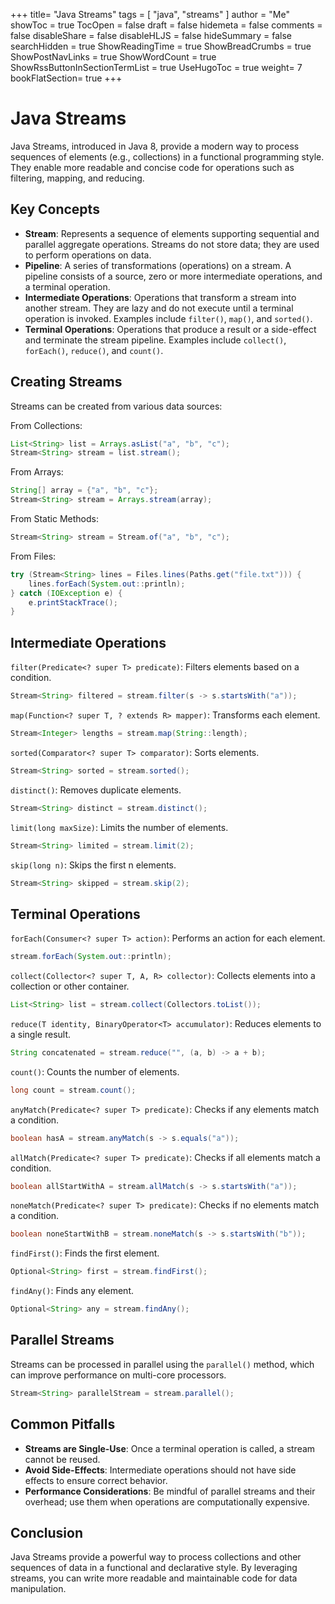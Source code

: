 +++
title= "Java Streams"
tags = [ "java", "streams" ]
author = "Me"
showToc = true
TocOpen = false
draft = false
hidemeta = false
comments = false
disableShare = false
disableHLJS = false
hideSummary = false
searchHidden = true
ShowReadingTime = true
ShowBreadCrumbs = true
ShowPostNavLinks = true
ShowWordCount = true
ShowRssButtonInSectionTermList = true
UseHugoToc = true
weight= 7
bookFlatSection= true
+++

# Java Streams

Java Streams, introduced in Java 8, provide a modern way to process sequences of elements (e.g., collections) in a functional programming style. They enable more readable and concise code for operations such as filtering, mapping, and reducing.

## Key Concepts
- **Stream**: Represents a sequence of elements supporting sequential and parallel aggregate operations. Streams do not store data; they are used to perform operations on data.
- **Pipeline**: A series of transformations (operations) on a stream. A pipeline consists of a source, zero or more intermediate operations, and a terminal operation.
- **Intermediate Operations**: Operations that transform a stream into another stream. They are lazy and do not execute until a terminal operation is invoked. Examples include `filter()`, `map()`, and `sorted()`.
- **Terminal Operations**: Operations that produce a result or a side-effect and terminate the stream pipeline. Examples include `collect()`, `forEach()`, `reduce()`, and `count()`.

## Creating Streams
Streams can be created from various data sources:

From Collections:

```java
List<String> list = Arrays.asList("a", "b", "c");
Stream<String> stream = list.stream();
```
From Arrays:

```java
String[] array = {"a", "b", "c"};
Stream<String> stream = Arrays.stream(array);
```
From Static Methods:

```java
Stream<String> stream = Stream.of("a", "b", "c");
```
From Files:

```java
try (Stream<String> lines = Files.lines(Paths.get("file.txt"))) {
    lines.forEach(System.out::println);
} catch (IOException e) {
    e.printStackTrace();
}
```

## Intermediate Operations

`filter(Predicate<? super T> predicate)`: Filters elements based on a condition.

```java
Stream<String> filtered = stream.filter(s -> s.startsWith("a"));
```

`map(Function<? super T, ? extends R> mapper)`: Transforms each element.

```java
Stream<Integer> lengths = stream.map(String::length);
```

`sorted(Comparator<? super T> comparator)`: Sorts elements.

```java
Stream<String> sorted = stream.sorted();
```

`distinct()`: Removes duplicate elements.

```java
Stream<String> distinct = stream.distinct();
```

`limit(long maxSize)`: Limits the number of elements.

```java
Stream<String> limited = stream.limit(2);
```

`skip(long n)`: Skips the first n elements.

```java
Stream<String> skipped = stream.skip(2);
```

## Terminal Operations

`forEach(Consumer<? super T> action)`: Performs an action for each element.

```java
stream.forEach(System.out::println);
```

`collect(Collector<? super T, A, R> collector)`: Collects elements into a collection or other container.

```java
List<String> list = stream.collect(Collectors.toList());
```

`reduce(T identity, BinaryOperator<T> accumulator)`: Reduces elements to a single result.

```java
String concatenated = stream.reduce("", (a, b) -> a + b);
```

`count()`: Counts the number of elements.

```java
long count = stream.count();
```

`anyMatch(Predicate<? super T> predicate)`: Checks if any elements match a condition.

```java
boolean hasA = stream.anyMatch(s -> s.equals("a"));
```

`allMatch(Predicate<? super T> predicate)`: Checks if all elements match a condition.

```java
boolean allStartWithA = stream.allMatch(s -> s.startsWith("a"));
```

`noneMatch(Predicate<? super T> predicate)`: Checks if no elements match a condition.

```java
boolean noneStartWithB = stream.noneMatch(s -> s.startsWith("b"));
```

`findFirst()`: Finds the first element.

```java
Optional<String> first = stream.findFirst();
```

`findAny()`: Finds any element.

```java
Optional<String> any = stream.findAny();
```

## Parallel Streams

Streams can be processed in parallel using the `parallel()` method, which can improve performance on multi-core processors.

```java
Stream<String> parallelStream = stream.parallel();
```

## Common Pitfalls

- **Streams are Single-Use**: Once a terminal operation is called, a stream cannot be reused.
- **Avoid Side-Effects**: Intermediate operations should not have side effects to ensure correct behavior.
- **Performance Considerations**: Be mindful of parallel streams and their overhead; use them when operations are computationally expensive.

## Conclusion

Java Streams provide a powerful way to process collections and other sequences of data in a functional and declarative style. By leveraging streams, you can write more readable and maintainable code for data manipulation.